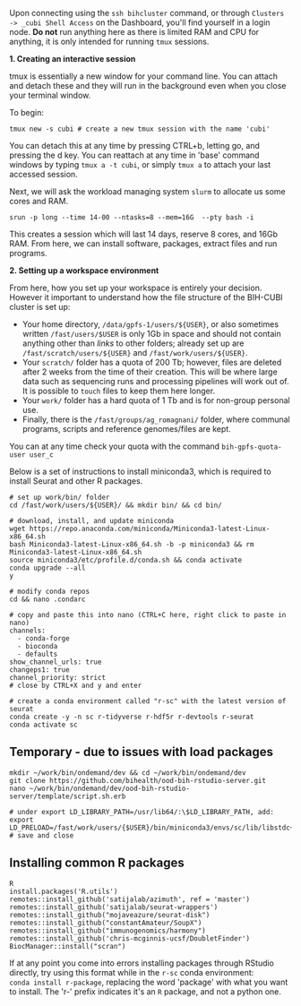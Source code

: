 Upon connecting using the ```ssh bihcluster``` command, or through ```Clusters -> _cubi Shell Access``` on the Dashboard, you'll find yourself in a login node. **Do not** run anything here as there is limited RAM and CPU for anything, it is only intended for running ```tmux``` sessions.  

**1. Creating an interactive session** 

tmux is essentially a new window for your command line. You can attach and detach these and they will run in the background even when you close your terminal window.  

To begin:
```
tmux new -s cubi # create a new tmux session with the name 'cubi'
```

You can detach this at any time by pressing CTRL+b, letting go, and pressing the d key. You can reattach at any time in 'base' command windows by typing ```tmux a -t cubi```, or simply ```tmux a``` to attach your last accessed session.  

Next, we will ask the workload managing system ```slurm``` to allocate us some cores and RAM.

```srun -p long --time 14-00 --ntasks=8 --mem=16G  --pty bash -i```  

This creates a session which will last 14 days, reserve 8 cores, and 16Gb RAM. From here, we can install software, packages, extract files and run programs.

**2. Setting up a workspace environment**

From here, how you set up your workspace is entirely your decision. However it important to understand how the file structure of the BIH-CUBI cluster is set up:

- Your home directory, ```/data/gpfs-1/users/${USER}```, or also sometimes written ```/fast/users/$USER``` is only 1Gb in space and should not contain anything other than *links* to other folders; already set up are ```/fast/scratch/users/${USER}``` and ```/fast/work/users/${USER}```.  
- Your ```scratch/``` folder has a quota of 200 Tb; however, files are deleted after 2 weeks from the time of their creation. This will be where large data such as sequencing runs and processing pipelines will work out of. It is possible to ```touch``` files to keep them here longer.
- Your ```work/``` folder has a hard quota of 1 Tb and is for non-group personal use.
- Finally, there is the ```/fast/groups/ag_romagnani/``` folder, where communal programs, scripts and reference genomes/files are kept.  

You can at any time check your quota with the command ```bih-gpfs-quota-user user_c```

Below is a set of instructions to install miniconda3, which is required to install Seurat and other R packages.

```
# set up work/bin/ folder
cd /fast/work/users/${USER}/ && mkdir bin/ && cd bin/

# download, install, and update miniconda 
wget https://repo.anaconda.com/miniconda/Miniconda3-latest-Linux-x86_64.sh
bash Miniconda3-latest-Linux-x86_64.sh -b -p miniconda3 && rm Miniconda3-latest-Linux-x86_64.sh
source miniconda3/etc/profile.d/conda.sh && conda activate
conda upgrade --all
y

# modify conda repos 
cd && nano .condarc

# copy and paste this into nano (CTRL+C here, right click to paste in nano)
channels:
  - conda-forge
  - bioconda
  - defaults
show_channel_urls: true
changeps1: true
channel_priority: strict
# close by CTRL+X and y and enter

# create a conda environment called "r-sc" with the latest version of seurat
conda create -y -n sc r-tidyverse r-hdf5r r-devtools r-seurat 
conda activate sc
```

## Temporary - due to issues with load packages

```
mkdir ~/work/bin/ondemand/dev && cd ~/work/bin/ondemand/dev
git clone https://github.com/bihealth/ood-bih-rstudio-server.git
nano ~/work/bin/ondemand/dev/ood-bih-rstudio-server/template/script.sh.erb

# under export LD_LIBRARY_PATH=/usr/lib64/:\$LD_LIBRARY_PATH, add:
export LD_PRELOAD=/fast/work/users/{$USER}/bin/miniconda3/envs/sc/lib/libstdc++.so.6 
# save and close
```

## Installing common R packages
```
R
install.packages('R.utils')
remotes::install_github('satijalab/azimuth', ref = 'master')
remotes::install_github('satijalab/seurat-wrappers')
remotes::install_github("mojaveazure/seurat-disk")
remotes::install_github("constantAmateur/SoupX")
remotes::install_github("immunogenomics/harmony")
remotes::install_github('chris-mcginnis-ucsf/DoubletFinder')
BiocManager::install("scran")
```  

If at any point you come into errors installing packages through RStudio directly, try using this format while in the ```r-sc``` conda environment:  
```conda install r-package```, replacing the word 'package' with what you want to install. The 'r-' prefix indicates it's an ```R``` package, and not a python one.
